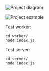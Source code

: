 ![Project diagram](https://github.com/sugalvojau/js-docker-multi-container-application/blob/master/README-diagram.png)  

![Project example](https://github.com/sugalvojau/js-docker-multi-container-application/blob/master/README-example.png)  

Test worker:

`cd worker/`  
`node index.js`  

Test server:  

`cd server/`  
`node index.js`  
